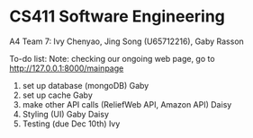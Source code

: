 # CS411 Software Engineering
A4 Team 7: Ivy Chenyao, Jing Song (U65712216), Gaby Rasson

To-do list:
Note: checking our ongoing web page, go to  http://127.0.0.1:8000/mainpage
1. set up database (mongoDB) Gaby 
2. set up cache Gaby
3. make other API calls (ReliefWeb API, Amazon API) Daisy
4. Styling (UI) Gaby Daisy
5. Testing (due Dec 10th) Ivy
